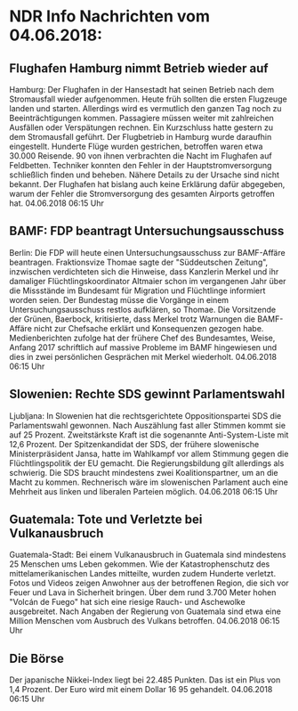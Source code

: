 # NDR Info Nachrichten vom 04.06.2018:


## Flughafen Hamburg nimmt Betrieb wieder auf
Hamburg: Der Flughafen in der Hansestadt hat seinen Betrieb nach dem Stromausfall wieder aufgenommen. Heute früh sollten die ersten Flugzeuge landen und starten. Allerdings wird es vermutlich den ganzen Tag noch zu Beeinträchtigungen kommen. Passagiere müssen weiter mit zahlreichen Ausfällen oder Verspätungen rechnen. Ein Kurzschluss hatte gestern zu dem Stromausfall geführt. Der Flugbetrieb in Hamburg wurde daraufhin eingestellt. Hunderte Flüge wurden gestrichen, betroffen waren etwa 30.000 Reisende. 90 von ihnen verbrachten die Nacht im Flughafen auf Feldbetten. Techniker konnten den Fehler in der Hauptstromversorgung schließlich finden und beheben. Nähere Details zu der Ursache sind nicht bekannt. Der Flughafen hat bislang auch keine Erklärung dafür abgegeben, warum der Fehler die Stromversorgung des gesamten Airports getroffen hat. 04.06.2018 06:15 Uhr 

## BAMF: FDP beantragt Untersuchungsausschuss
Berlin: Die FDP will heute einen Untersuchungsausschuss zur BAMF-Affäre beantragen. Fraktionsvize Thomae sagte der "Süddeutschen Zeitung", inzwischen verdichteten sich die Hinweise, dass Kanzlerin Merkel und ihr damaliger Flüchtlingskoordinator Altmaier schon im vergangenen Jahr über die Missstände im Bundesamt für Migration und Flüchtlinge informiert worden seien. Der Bundestag müsse die Vorgänge in einem Untersuchungsausschuss restlos aufklären, so Thomae. Die Vorsitzende der Grünen, Baerbock, kritisierte, dass Merkel trotz Warnungen die BAMF-Affäre nicht zur Chefsache erklärt und Konsequenzen gezogen habe. Medienberichten zufolge hat der frühere Chef des Bundesamtes, Weise, Anfang 2017 schriftlich auf massive Probleme im BAMF hingewiesen und dies in zwei persönlichen Gesprächen mit Merkel wiederholt. 04.06.2018 06:15 Uhr 

## Slowenien: Rechte SDS gewinnt Parlamentswahl
Ljubljana: In Slowenien hat die rechtsgerichtete Oppositionspartei SDS die Parlamentswahl gewonnen. Nach Auszählung fast aller Stimmen kommt sie auf 25 Prozent. Zweitstärkste Kraft ist die sogenannte Anti-System-Liste mit 12,6 Prozent. Der Spitzenkandidat der SDS, der frühere slowenische Ministerpräsident Jansa, hatte im Wahlkampf vor allem Stimmung gegen die Flüchtlingspolitik der EU gemacht. Die Regierungsbildung gilt allerdings als schwierig. Die SDS braucht mindestens zwei Koalitionspartner, um an die Macht zu kommen. Rechnerisch wäre im slowenischen Parlament auch eine Mehrheit aus linken und liberalen Parteien möglich. 04.06.2018 06:15 Uhr 

## Guatemala: Tote und Verletzte bei Vulkanausbruch
Guatemala-Stadt: Bei einem Vulkanausbruch in Guatemala sind mindestens 25 Menschen ums Leben gekommen. Wie der Katastrophenschutz des mittelamerikanischen Landes mitteilte, wurden zudem Hunderte verletzt. Fotos und Videos zeigen Anwohner aus der betroffenen Region, die sich vor Feuer und Lava in Sicherheit bringen. Über dem rund 3.700 Meter hohen "Volcán de Fuego" hat sich eine riesige Rauch- und Aschewolke ausgebreitet. Nach Angaben der Regierung von Guatemala sind etwa eine Million Menschen vom Ausbruch des Vulkans betroffen. 04.06.2018 06:15 Uhr 

## Die Börse
Der japanische Nikkei-Index liegt bei  22.485  Punkten. Das ist ein Plus von  1,4  Prozent. Der Euro wird mit einem Dollar  16 95  gehandelt. 04.06.2018 06:15 Uhr 
